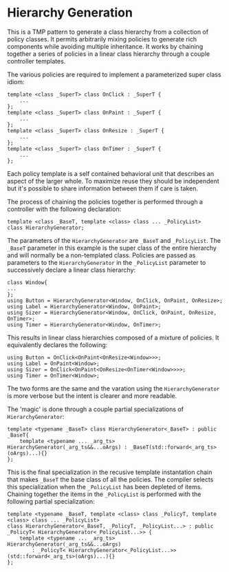 Hierarchy Generation
====================
This is a TMP pattern to generate a class hierarchy from a collection of policy classes. It permits arbitrarily mixing policies to generate rich components while avoiding multiple inheritance. It works by chaining together a series of policies in a linear class hierarchy through a couple controller templates.

The various policies are required to implement a parameterized super class idiom:
~~~{.cpp}
template <class _SuperT> class OnClick : _SuperT {
    ...
};
template <class _SuperT> class OnPaint : _SuperT {
    ...
};
template <class _SuperT> class OnResize : _SuperT {
    ...
};
template <class _SuperT> class OnTimer : _SuperT {
    ...
};
~~~
Each policy template is a self contained behavioral unit that describes an aspect of the larger whole. To maximize reuse they should be independent but it's possible to share information between them if care is taken.
 
The process of chaining the policies together is performed through a controller with the following declaration:

~~~{.cpp}
template <class _BaseT, template <class> class ... _PolicyList> 
class HierarchyGenerator;
~~~

The parameters of the `HierarchyGenerator` are `_BaseT` and `_PolicyList`. The `_BaseT` parameter in this example is the super class of the entire hierarchy and will normally be a non-templated class. Policies are passed as parameters to the `HierarchyGenerator` in the `_PolicyList` parameter to successively declare a linear class hierarchy:

~~~{.cpp}
class Window{
...
};
using Button = HierarchyGenerator<Window, OnClick, OnPaint, OnResize>;
using Label = HierarchyGenerator<Window, OnPaint>;
using Sizer = HierarchyGenerator<Window, OnClick, OnPaint, OnResize, OnTimer>;
using Timer = HierarchyGenerator<Window, OnTimer>;
~~~
This results in linear class hierarchies composed of a mixture of policies. It equivalently declares the following:

~~~{.cpp}
using Button = OnClick<OnPaint<OnResize<Window>>>;
using Label = OnPaint<Window>;
using Sizer = OnClick<OnPaint<OnResize<OnTimer<Window>>>>;
using Timer = OnTimer<Window>;
~~~
The two forms are the same and the varation using the `HierarchyGenerator` is more verbose but the intent is clearer and more readable.

The 'magic' is done through a couple partial specializations of `HierarchyGenerator`:
~~~{.cpp}
template <typename _BaseT> class HierarchyGenerator<_BaseT> : public _BaseT{
    template <typename ... _arg_ts> HierarchyGenerator(_arg_ts&&...oArgs) : _BaseT(std::forward<_arg_ts>(oArgs)...){}
};
~~~
This is the final specialization in the recusive template instantation chain that makes `_BaseT` the base class of all the policies. The compiler selects this specialization when the `_PolicyList` has been depleted of items. Chaining together the items in the `_PolicyList` is performed with the following partial specialization:
~~~
template <typename _BaseT, template <class> class _PolicyT, template <class> class ... _PolicyList>
class HierarchyGenerator<_BaseT, _PolicyT, _PolicyList...> : public _PolicyT< HierarchyGenerator<_PolicyList...>> {
    template <typename ... _arg_ts> HierarchyGenerator(_arg_ts&&...oArgs)
        : _PolicyT< HierarchyGenerator<_PolicyList...>>(std::forward<_arg_ts>(oArgs)...){}
};
~~~
